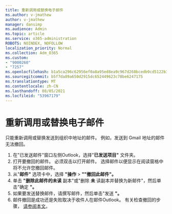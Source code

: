 ```yaml
---
title: 重新调用或替换电子邮件
ms.author: v-jmathew
author: v-jmathew
manager: dansimp
ms.audience: Admin
ms.topic: article
ms.service: o365-administration
ROBOTS: NOINDEX, NOFOLLOW
localization_priority: Normal
ms.collection: Adm_O365
ms.custom:
- "9000260"
- "7257"
ms.openlocfilehash: b1a5ca296c62956ef0a8a95ed8ea9c967d268bcedb9cd5122b39a9678ba1f152
ms.sourcegitcommit: b5f7da89a650d2915dc652449623c78be6247175
ms.translationtype: MT
ms.contentlocale: zh-CN
ms.lasthandoff: 08/05/2021
ms.locfileid: "53967179"
---
```

# <a name="recall-or-replace-email-message"></a>重新调用或替换电子邮件

只能重新调用或替换发送到组织中地址的邮件。 例如，发送到 Gmail 地址的邮件无法撤回。

1. 在"已发送邮件"窗口左侧Outlook，选择"**已发送项目"** 文件夹。
2. 打开要撤回的邮件。 必须双击以打开邮件。 选择邮件以便显示在阅读窗格中将不允许您撤回邮件。
3. 从"**邮件"** 选项卡中，选择 **"操作**  >  **""撤回此邮件"。**
4. 单击 **"删除此邮件的未读** 副本"或"删除 **未** 读副本并替换为新邮件"，然后单击"确定 **"。**
5. 如果要发送替换邮件，请撰写邮件，然后单击"发送 **"。**
6. 邮件撤回是成功还是失败取决于收件人在邮件Outlook。 有关检查撤回的步骤， [请参阅本文](https://support.office.com/article/recall-or-replace-an-email-message-that-you-sent-35027f88-d655-4554-b4f8-6c0729a723a0#tocheck)。

